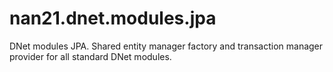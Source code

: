 nan21.dnet.modules.jpa
======================

DNet modules JPA. Shared entity manager factory and transaction manager provider for all standard DNet modules.
